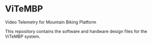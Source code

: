 # ViTeMBP
Video Telemetry for Mountain Biking Platform

This repository contains the software and hardware design files for the ViTeMBP system.
